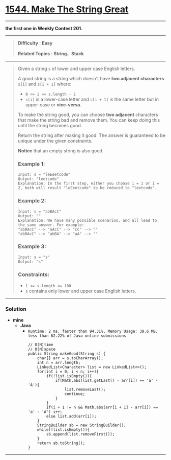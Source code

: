# [1544. Make The String Great](https://leetcode.com/problems/make-the-string-great/)

---

**the first one in Weekly Contest 201.**

---

> **Difficulty** : **Easy**
>
> **Related Topics** : **String**、**Stack**

---

> Given a string `s` of lower and upper case English letters.
>
> A good string is a string which doesn't have **two adjacent characters** `s[i]` and `s[i + 1]` where:
> * `0 <= i <= s.length - 2`
> * `s[i]` is a lower-case letter and `s[i + 1]` is the same letter but in upper-case or **vice-versa**.
>
> To make the string good, you can choose **two adjacent** characters that make the string bad and remove them. You can keep doing this until the string becomes good.
>
> Return the string after making it good. The answer is guaranteed to be unique under the given constraints.
>
> **Notice** that an empty string is also good.
>
>
>
> ### Example 1:
> ```
> Input: s = "leEeetcode"
> Output: "leetcode"
> Explanation: In the first step, either you choose i = 1 or i = 2, both will result "leEeetcode" to be reduced to "leetcode".
> ```
>
> ### Example 2:
> ```
> Input: s = "abBAcC"
> Output: ""
> Explanation: We have many possible scenarios, and all lead to the same answer. For example:
> "abBAcC" --> "aAcC" --> "cC" --> ""
> "abBAcC" --> "abBA" --> "aA" --> ""
> ```
>
> ### Example 3:
> ```
> Input: s = "s"
> Output: "s"
> ```
>
> ### Constraints:
> * `1 <= s.length <= 100`
> * `s` contains only lower and upper case English letters.


---


### Solution
* **mine**
  * **Java**
    * `Runtime: 2 ms, faster than 94.31%, Memory Usage: 39.6 MB, less than 62.22% of Java online submissions`
      ```
      // O(N)time
      // O(N)space
      public String makeGood(String s) {
          char[] arr = s.toCharArray();
          int n = arr.length;
          LinkedList<Character> list = new LinkedList<>();
          for(int i = 0; i < n; i++){
              if(!list.isEmpty()){
                  if(Math.abs(list.getLast() - arr[i]) == 'a' - 'A'){
                      list.removeLast();
                      continue;
                  }
              }
              if(i + 1 != n && Math.abs(arr[i + 1] - arr[i]) == 'a' - 'A') i++;
              else list.add(arr[i]);
          }
          StringBuilder sb = new StringBuilder();
          while(!list.isEmpty()){
              sb.append(list.removeFirst());
          }
          return sb.toString();
      }
      ```

---
